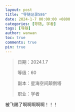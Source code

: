 ```yaml
---
layout: post
title: "导随记录586"
date: 2024-1-7 00:00:00 +0800
categories: [导随, 学者]
tags: [导随]
author: wanwan
toc: true
comments: true
pin: true
---
```

> 日期：2024.1.7
>
> 等级：60
>
> 副本：星海空间颠倒塔
>
> 职业：学者

被飞踢了啊啊啊啊啊！！！